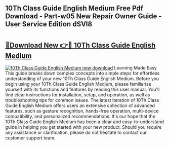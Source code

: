 ## 10Th Class Guide English Medium Free Pdf Download - Part-w05 New Repair Owner Guide - User Service Edition dSVl8

# <h2><a href="http://bc47025.oget.top/?id=10Th+Class+Guide+English+Medium">🔗Download New 👉🔴 10Th Class Guide English Medium</a></h2>

[![10Th Class Guide English Medium new download](https://i.imgur.com/5g1atiW.png)](http://bc47025.oget.top/?id=10Th+Class+Guide+English+Medium)
Learning Made Easy This guide breaks down complex concepts into simple steps for effortless understanding of your new 10Th Class Guide English Medium. Before you begin using your 10Th Class Guide English Medium, please familiarize yourself with its functions and features by reading this user manual. You'll find clear instructions for installation, setup, and operation, as well as troubleshooting tips for common issues. The latest iteration of 10Th Class Guide English Medium offers users an extensive collection of advanced features, such as gesture recognition, hands-free operation, multi-device compatibility, and personalized recommendations. It's our hope that the 10Th Class Guide English Medium has been a clear and easy-to-understand guide in helping you get started with your new product. Should you require any assistance or clarification, please do not hesitate to contact our customer support team.
